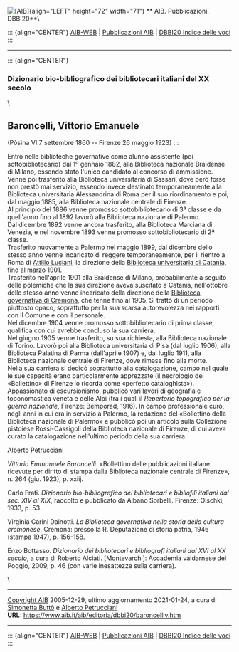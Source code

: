 ![\[AIB\]](/aib/wi/aibv72.gif){align="LEFT" height="72" width="71"}
** AIB. Pubblicazioni. DBBI20**\

::: {align="CENTER"}
[AIB-WEB](/) \| [Pubblicazioni AIB](/pubblicazioni/) \| [DBBI20 Indice
delle voci](dbbi20.htm)
:::

------------------------------------------------------------------------

::: {align="CENTER"}
### Dizionario bio-bibliografico dei bibliotecari italiani del XX secolo

\

## Baroncelli, Vittorio Emanuele

(Pòsina VI 7 settembre 1860 -- Firenze 26 maggio 1923)
:::

Entrò nelle biblioteche governative come alunno assistente (poi
sottobibliotecario) dal 1º gennaio 1882, alla Biblioteca nazionale
Braidense di Milano, essendo stato l\'unico candidato al concorso di
ammissione. Venne poi trasferito alla Biblioteca universitaria di
Sassari, dove però forse non prestò mai servizio, essendo invece
destinato temporaneamente alla Biblioteca universitaria Alessandrina di
Roma per il suo riordinamento e poi, dal maggio 1885, alla Biblioteca
nazionale centrale di Firenze.\
Al principio del 1886 venne promosso sottobibliotecario di 3ª classe e
da quell\'anno fino al 1892 lavorò alla Biblioteca nazionale di
Palermo.\
Dal dicembre 1892 venne ancora trasferito, alla Biblioteca Marciana di
Venezia, e nel novembre 1893 venne promosso sottobibliotecario di 2ª
classe.\
Trasferito nuovamente a Palermo nel maggio 1899, dal dicembre dello
stesso anno venne incaricato di reggere temporaneamente, per il rientro
a Roma di [Attilio Luciani](luciani.htm), la direzione della [Biblioteca
universitaria di Catania](/aib/stor/teche/ct-uni.htm), fino al marzo
1901.\
Trasferito nell\'aprile 1901 alla Braidense di Milano, probabilmente a
seguito delle polemiche che la sua direzione aveva suscitato a Catania,
nell\'ottobre dello stesso anno venne incaricato della direzione della
[Biblioteca governativa di Cremona](/aib/stor/teche/cr-sta.htm), che
tenne fino al 1905. Si trattò di un periodo piuttosto opaco, soprattutto
per la sua scarsa autorevolezza nei rapporti con il Comune e con il
personale.\
Nel dicembre 1904 venne promosso sottobibliotecario di prima classe,
qualifica con cui avrebbe concluso la sua carriera.\
Nel giugno 1905 venne trasferito, su sua richiesta, alla Biblioteca
nazionale di Torino. Lavorò poi alla Biblioteca universitaria di Pisa
(dal luglio 1906), alla Biblioteca Palatina di Parma (dall\'aprile 1907)
e, dal luglio 1911, alla Biblioteca nazionale centrale di Firenze, dove
rimase fino alla morte.\
Nella sua carriera si dedicò soprattutto alla catalogazione, campo nel
quale le sue capacità erano particolarmente apprezzate (il necrologio
del «Bollettino» di Firenze lo ricorda come «perfetto cataloghista»).\
Appassionato di escursionismo, pubblicò vari lavori di geografia e
toponomastica veneta e delle Alpi (tra i quali il *Repertorio
topografico per la guerra nazionale*, Firenze: Bemporad, 1916). In campo
professionale curò, negli anni in cui era in servizio a Palermo, la
redazione del «Bollettino della Biblioteca nazionale di Palermo» e
pubblicò poi un articolo sulla Collezione pistoiese Rossi-Cassigoli
della Biblioteca nazionale di Firenze, di cui aveva curato la
catalogazione nell\'ultimo periodo della sua carriera.

Alberto Petrucciani

*Vittorio Emmanuele Baroncelli*. «Bollettino delle pubblicazioni
italiane ricevute per diritto di stampa dalla Biblioteca nazionale
centrale di Firenze», n. 264 (giu. 1923), p. xxiij.

Carlo Frati. *Dizionario bio-bibliografico dei bibliotecari e bibliofili
italiani dal sec. XIV al XIX*, raccolto e pubblicato da Albano Sorbelli.
Firenze: Olschki, 1933, p. 53.

Virginia Carini Dainotti. *La Biblioteca governativa nella storia della
cultura cremonese*. Cremona: presso la R. Deputazione di storia patria,
1946 (stampa 1947), p. 156-158.

Enzo Bottasso. *Dizionario dei bibliotecari e bibliografi italiani dal
XVI al XX secolo*, a cura di Roberto Alciati. \[Montevarchi\]: Accademia
valdarnese del Poggio, 2009, p. 46 (con varie inesattezze sulla
carriera).

\

------------------------------------------------------------------------

[Copyright AIB](/su-questo-sito/dichiarazione-di-copyright-aib-web/)
2005-12-29, ultimo aggiornamento 2021-01-24, a cura di [Simonetta
Buttò](/aib/redazione3.htm) e [Alberto
Petrucciani](/su-questo-sito/redazione-aib-web/)\
**URL:** https://www.aib.it/aib/editoria/dbbi20/baroncelliv.htm

------------------------------------------------------------------------

::: {align="CENTER"}
[AIB-WEB](/) \| [Pubblicazioni AIB](/pubblicazioni/) \| [DBBI20 Indice
delle voci](dbbi20.htm)
:::

